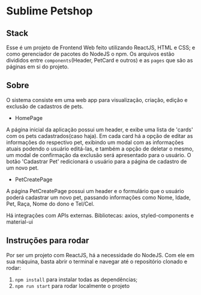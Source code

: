 # Sublime Petshop

## Stack
Esse é um projeto de Frontend Web feito utilizando ReactJS, HTML e CSS; 
e como gerenciador de pacotes do NodeJS o npm. Os arquivos estão divididos
entre `components`(Header, PetCard e outros) e as `pages` que são as 
páginas em si do projeto. 

## Sobre

O sistema consiste em uma web app para visualização, criação, edição e 
exclusão de cadastros de pets.

- HomePage

A página inicial da aplicação possui um header, e exibe uma lista de 'cards'
com os pets cadastrados(caso haja). Em cada card há a opção de editar as
informações do respectivo pet, exibindo um modal com as informações atuais
podendo o usuário editá-las, e também a opção de deletar o mesmo, um modal
de confirmação da exclusão será apresentado para o usuário.
O botão 'Cadastrar Pet' redicionará o usuário para a página de cadastro de
um novo pet.

- PetCreatePage

A página PetCreatePage possui um header e o formulário que o usuário poderá
cadastrar um novo pet, passando informações como Nome, Idade, Pet, Raça, 
Nome do dono e Tel/Cel.

Há integrações com APIs externas. 
Bibliotecas: axios, styled-components e material-ui

## Instruções para rodar
Por ser um projeto com ReactJS, há a necessidade do NodeJS. Com ele em 
sua máquina, basta abrir o terminal e navegar até o repositório clonado e 
rodar:

1. `npm install` para instalar todas as dependências;
1. `npm run start` para rodar localmente o projeto
